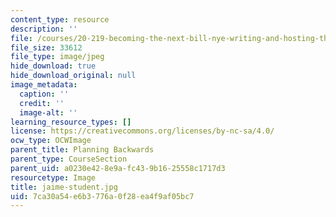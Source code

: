 ```yaml
---
content_type: resource
description: ''
file: /courses/20-219-becoming-the-next-bill-nye-writing-and-hosting-the-educational-show-january-iap-2015/7ca30a54e6b3776a0f28ea4f9af05bc7_jaime-student.jpg
file_size: 33612
file_type: image/jpeg
hide_download: true
hide_download_original: null
image_metadata:
  caption: ''
  credit: ''
  image-alt: ''
learning_resource_types: []
license: https://creativecommons.org/licenses/by-nc-sa/4.0/
ocw_type: OCWImage
parent_title: Planning Backwards
parent_type: CourseSection
parent_uid: a0230e42-8e9a-fc43-9b16-25558c1717d3
resourcetype: Image
title: jaime-student.jpg
uid: 7ca30a54-e6b3-776a-0f28-ea4f9af05bc7
---
```

